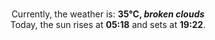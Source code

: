 <p  align="center"><br/>Currently, the weather is: <b> 35°C, <i>broken clouds</i></b></br>Today, the sun rises at <b>05:18</b> and sets at <b>19:22</b>.</p>